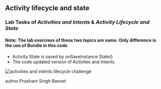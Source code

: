 <h2>Activity lifecycle and state </h2>
<h3>Lab Tasks of <i>Activities and Intents</i> & <i>Activity Lifecycle and State</i></h3>
<h4>Note: The lab exercises of these two topics are same. Only difference is the use of Bundle in this code</h4>


<ul> 
  <li>Activity State is saved by onSaveInstance State()</li>
  <li>The code updated version of Activites and Intents</li>
  
  </ul>

![activities and intents lifecycle challenge](https://user-images.githubusercontent.com/50170332/111861502-e66d4880-8976-11eb-9f41-7d7c3db147ee.gif)





author:Prashant Singh Basnet
